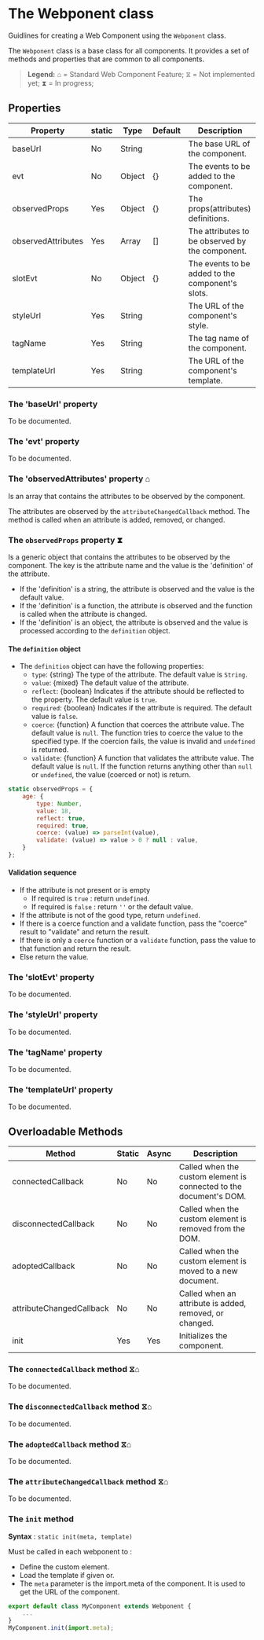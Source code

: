 # The Webponent class

Guidlines for creating a Web Component using the `Webponent` class.

The `Webponent` class is a base class for all components. It provides a set of methods and properties that are common to all components.

> **Legend:**
> ⌂ = Standard Web Component Feature;
> ⧖ = Not implemented yet;
> ⧗ = In progress;

## Properties

| Property           | static | Type   | Default | Description                                      |
| ------------------ | ------ | ------ | ------- | ------------------------------------------------ |
| baseUrl            | No     | String |         | The base URL of the component.                   |
| evt                | No     | Object | {}      | The events to be added to the component.         |
| observedProps      | Yes    | Object | {}      | The props(attributes) definitions.               |
| observedAttributes | Yes    | Array  | []      | The attributes to be observed by the component.  |
| slotEvt            | No     | Object | {}      | The events to be added to the component's slots. |
| styleUrl           | Yes    | String |         | The URL of the component's style.                |
| tagName            | Yes    | String |         | The tag name of the component.                   |
| templateUrl        | Yes    | String |         | The URL of the component's template.             |

### The 'baseUrl' property

To be documented.

### The 'evt' property

To be documented.

### The 'observedAttributes' property ⌂

Is an array that contains the attributes to be observed by the component.

The attributes are observed by the `attributeChangedCallback` method. The method is called when an attribute is added, removed, or changed.

### The `observedProps` property ⧗

Is a generic object that contains the attributes to be observed by the component. The key is the attribute name and the value is the 'definition' of the attribute.

- If the 'definition' is a string, the attribute is observed and the value is the default value.
- If the 'definition' is a function, the attribute is observed and the function is called when the attribute is changed.
- If the 'definition' is an object, the attribute is observed and the value is processed according to the `definition` object.

#### The `definition` object

- The `definition` object can have the following properties:
  - `type`: {string} The type of the attribute. The default value is `String`.
  - `value`: {mixed} The default value of the attribute.
  - `reflect`: {boolean} Indicates if the attribute should be reflected to the property. The default value is `true`.
  - `required`: {boolean} Indicates if the attribute is required. The default value is `false`.
  - `coerce`: {function} A function that coerces the attribute value. The default value is `null`. The function tries to coerce the value to the specified type. If the coercion fails, the value is invalid and `undefined` is returned.
  - `validate`: {function} A function that validates the attribute value. The default value is `null`. If the function returns anything other than `null` or `undefined`, the value (coerced or not) is return.

```javascript
static observedProps = {
    age: {
        type: Number,
        value: 18,
        reflect: true,
        required: true,
        coerce: (value) => parseInt(value),
        validate: (value) => value > 0 ? null : value,
    }
};
```

#### Validation sequence

- If the attribute is not present or is empty
  - If required is `true` : return `undefined`.
  - If required is `false` : return `''` or the default value.
- If the attribute is not of the good type, return `undefined`.
- If there is a coerce function and a validate function, pass the "coerce" result to "validate" and return the result.
- If there is only a `coerce` function or a `validate` function, pass the value to that function and return the result.
- Else return the value.

### The 'slotEvt' property

To be documented.

### The 'styleUrl' property

To be documented.

### The 'tagName' property

To be documented.

### The 'templateUrl' property

To be documented.

## Overloadable Methods

| Method                   | Static | Async | Description                                                        |
| ------------------------ | ------ | ----- | ------------------------------------------------------------------ |
| connectedCallback        | No     | No    | Called when the custom element is connected to the document's DOM. |
| disconnectedCallback     | No     | No    | Called when the custom element is removed from the DOM.            |
| adoptedCallback          | No     | No    | Called when the custom element is moved to a new document.         |
| attributeChangedCallback | No     | No    | Called when an attribute is added, removed, or changed.            |
| init                     | Yes    | Yes   | Initializes the component.                                         |

### The `connectedCallback` method ⧖⌂

To be documented.

### The `disconnectedCallback` method ⧖⌂

To be documented.

### The `adoptedCallback` method ⧖⌂

To be documented.

### The `attributeChangedCallback` method ⧖⌂

To be documented.

### The `init` method

**Syntax** : `static init(meta, template)`

Must be called in each webponent to :

- Define the custom element.
- Load the template if given or.
- The `meta` parameter is the import.meta of the component. It is used to get the URL of the component.

```javascript
export default class MyComponent extends Webponent {
    ...
}
MyComponent.init(import.meta);
```
